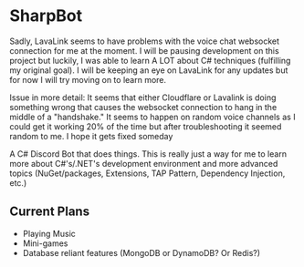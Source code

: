 # SharpBot

Sadly, LavaLink seems to have problems with the voice chat websocket connection
for me at the moment. I will be pausing development on this project but luckily,
I was able to learn A LOT about C# techniques (fulfilling my original goal). I
will be keeping an eye on LavaLink for any updates but for now I will try moving
on to learn more.


Issue in more detail: It seems that either Cloudflare or Lavalink is doing something
wrong that causes the websocket connection to hang in the middle of a "handshake."
It seems to happen on random voice channels as I could get it working 20% of the
time but after troubleshooting it seemed random to me. I hope it gets fixed
someday


A C# Discord Bot that does things. This is really just a way for me to learn
more about C#'s/.NET's development environment and more advanced topics
(NuGet/packages, Extensions, TAP Pattern, Dependency Injection, etc.)

## Current Plans

- Playing Music
- Mini-games
- Database reliant features (MongoDB or DynamoDB? Or Redis?)
